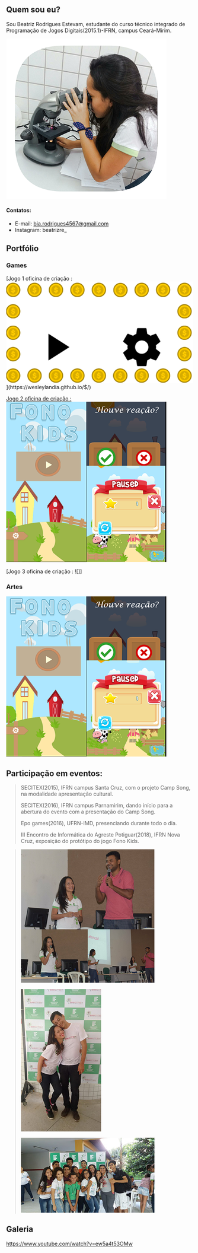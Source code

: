 ## [](#header-2)Quem sou eu?

Sou Beatriz Rodrigues Estevam, estudante do curso técnico integrado de Programação de Jogos Digitais(2015.1)-IFRN, campus Ceará-Mirim.
  
  ![]( 	certa6.png)


#### [](#header-4)Contatos:  

*  E-mail: bia.rodrigues4567@gmail.com
*  Instagram: beatrizre_
  
  
## [](#header-2)Portfólio  

### [](#header-3)Games   

[Jogo 1 oficina de criação : 
![]($.png)](https://wesleylandia.github.io/$/)

[Jogo 2 oficina de criação :  
![](fk6.png)](https://jordanag.github.io/FonoKids2/)

[Jogo 3 oficina de criação : 
![]]


### [](#header-3)Artes

![](fk6.png)



## [](#header-2)Participação em eventos:

> SECITEX(2015), IFRN campus Santa Cruz, com o projeto Camp Song, na modalidade apresentação cultural.  
>  
> SECITEX(2016), IFRN campus Parnamirim, dando início para a abertura do evento com a presentação do Camp Song.  
>
> Epo games(2016), UFRN-IMD, presenciando durante todo o dia.
>
> III Encontro de Informática do Agreste Potiguar(2018), IFRN Nova Cruz, exposição do protótipo do jogo Fono Kids.  

  
 > ![](fkap.png)  
 >  
 > ![](jorg.jpg)  
 >  
 > ![](tam5.1.jpg)
      
 ## [](#header-2)Galeria  
    
 https://www.youtube.com/watch?v=ew5a4t53OMw
  
   
